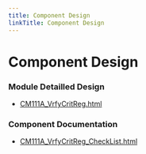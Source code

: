 ```yaml
---
title: Component Design
linkTitle: Component Design
---
```


# Component Design
### Module Detailled Design

- [CM111A_VrfyCritReg.html](Design/CM111A_VrfyCritReg.html)

### Component Documentation

- [CM111A_VrfyCritReg_CheckList.html](Doc/CM111A_VrfyCritReg_CheckList.html)

